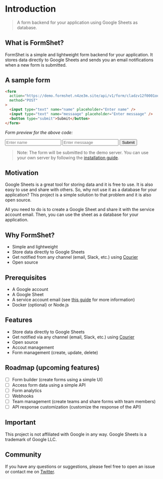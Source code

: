 # Introduction

> A form backend for your application using Google Sheets as database.

## What is FormShet?

FormShet is a simple and lightweight form backend for your application. It stores data directly to Google Sheets and sends you an email notifications when a new form is submitted.

## A sample form


```html
<form
  action="https://demo.formshet.n4ze3m.site/api/v1/form/cladzv12f0001od70x35jef8y/submit"
  method="POST"
>
  <input type="text" name="name" placeholder="Enter name" />
  <input type="text" name="messaage" placeholder="Enter messaage" />
  <button type="submit">Submit</button>
</form>
```

*_Form preview for the above code:_*

<form
  action="https://demo.formshet.n4ze3m.site/api/v1/form/cladzv12f0001od70x35jef8y/submit"
  method="POST"
>
  <input type="text" name="name" placeholder="Enter name" />
  <input type="text" name="messaage" placeholder="Enter messaage" />
  <button type="submit">Submit</button>
</form>

> Note: The form will be submitted to the demo server. You can use your own server by following the [installation guide](#installation).

## Motivation

Google Sheets is a great tool for storing data and it is free to use. It is also easy to use and share with others. So, why not use it as a database for your application? This project is a simple solution to that problem and it is also open source. 

All you need to do is to create a Google Sheet and share it with the service account email. Then, you can use the sheet as a database for your application.


## Why FormShet?

- Simple and lightweight
- Store data directly to Google Sheets
- Get notified from any channel (email, Slack, etc.) using [Courier](https://courier.com)
- Open source

## Prerequisites

- A Google account
- A Google Sheet
- A service account email (see [this guide](https://support.google.com/a/answer/7378726?hl=en) for more information)
- Docker (optional) or Node.js


## Features

-  Store data directly to Google Sheets
-  Get notified via any channel (email, Slack, etc.) using [Courier](https://courier.com)
-  Open source
-  Accout management
-  Form management (create, update, delete)

## Roadmap (upcoming features)

- [ ]  Form builder (create forms using a simple UI)
- [ ] Access form data using a simple API
- [ ] Form analytics
- [ ] Webhooks
- [ ] Team management (create teams and share forms with team members)
- [ ] API response customization (customize the response of the API)

## Important

This project is not affiliated with Google in any way. Google Sheets is a trademark of Google LLC. 

## Community

If you have any questions or suggestions, please feel free to open an issue or contact me on [Twitter](https://twitter.com/n4ze3m).
